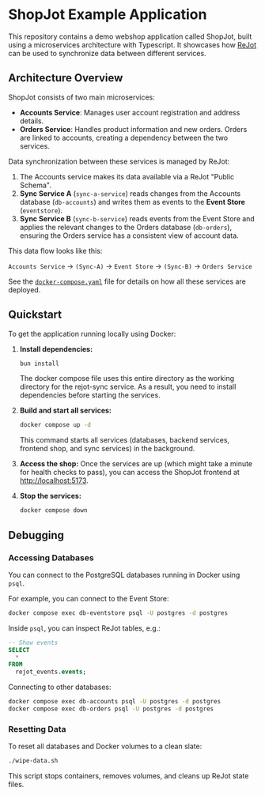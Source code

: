 # ShopJot Example Application

This repository contains a demo webshop application called ShopJot, built using a microservices architecture with Typescript. It showcases how [ReJot](https://github.com/rejot-dev/rejot) can be used to synchronize data between different services.

## Architecture Overview

ShopJot consists of two main microservices:

- **Accounts Service**: Manages user account registration and address details.
- **Orders Service**: Handles product information and new orders. Orders are linked to accounts, creating a dependency between the two services.

Data synchronization between these services is managed by ReJot:

1.  The Accounts service makes its data available via a ReJot "Public Schema".
2.  **Sync Service A** (`sync-a-service`) reads changes from the Accounts database (`db-accounts`) and writes them as events to the **Event Store** (`eventstore`).
3.  **Sync Service B** (`sync-b-service`) reads events from the Event Store and applies the relevant changes to the Orders database (`db-orders`), ensuring the Orders service has a consistent view of account data.

This data flow looks like this:

`Accounts Service` → `(Sync-A)` → `Event Store` → `(Sync-B)` → `Orders Service`

See the [`docker-compose.yaml`](./docker-compose.yaml) file for details on how all these services are deployed.

## Quickstart

To get the application running locally using Docker:

1. **Install dependencies:**

   ```bash
   bun install
   ```

   The docker compose file uses this entire directory as the working directory for the rejot-sync service. As a result, you need to install dependencies before starting the services.

2. **Build and start all services:**

   ```bash
   docker compose up -d
   ```

   This command starts all services (databases, backend services, frontend shop, and sync services) in the background.

3. **Access the shop:**
   Once the services are up (which might take a minute for health checks to pass), you can access the ShopJot frontend at [http://localhost:5173](http://localhost:5173).

4. **Stop the services:**

   ```bash
   docker compose down
   ```

## Debugging

### Accessing Databases

You can connect to the PostgreSQL databases running in Docker using `psql`.

For example, you can connect to the Event Store:

```bash
docker compose exec db-eventstore psql -U postgres -d postgres
```

Inside `psql`, you can inspect ReJot tables, e.g.:

```sql
-- Show events
SELECT
  *
FROM
  rejot_events.events;
```

Connecting to other databases:

```bash
docker compose exec db-accounts psql -U postgres -d postgres
docker compose exec db-orders psql -U postgres -d postgres
```

### Resetting Data

To reset all databases and Docker volumes to a clean slate:

```bash
./wipe-data.sh
```

This script stops containers, removes volumes, and cleans up ReJot state files.
